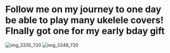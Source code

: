 # Follow me on my journey to one day be able to play many ukelele covers! FInally got one for my early bday gift
![img_3335_720](https://github.com/se1yu/ukelele/assets/121521414/113cab0d-90d3-4c10-a8e9-fc22e8228ae1)
![img_3349_720](https://github.com/se1yu/ukelele/assets/121521414/28324802-5a15-4480-a2da-c6c2a800e3fd)
